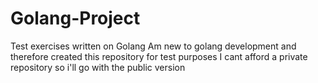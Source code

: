 # Golang-Project
Test exercises written on Golang
Am new to golang development and therefore created this repository for test purposes
I cant afford a private repository so i'll go with the public version
